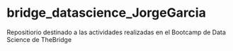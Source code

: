 # bridge_datascience_JorgeGarcia
Repositiorio destinado a las actividades realizadas en el Bootcamp de Data Science de TheBridge
